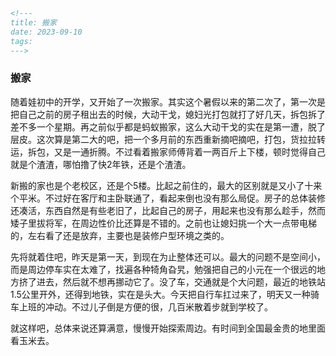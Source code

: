 ```markdown
<!---
title: 搬家
date: 2023-09-10
tags:
--->
```

### 搬家

随着娃初中的开学，又开始了一次搬家。其实这个暑假以来的第二次了，第一次是把自己之前的房子租出去的时候，大动干戈，媳妇光打包就打了好几天，拆包拆了差不多一个星期。再之前似乎都是蚂蚁搬家，这么大动干戈的实在是第一遭，脱了层皮。这次算是第二大的吧，把一个多月前的东西重新摘吧摘吧，打包，货拉拉转运，拆包，又是一通折腾。不过看着搬家师傅背着一两百斤上下楼，顿时觉得自己就是个渣渣，哪怕撸了快2年铁，还是个渣渣。

新搬的家也是个老校区，还是个5楼。比起之前住的，最大的区别就是又小了十来个平米。不过好在客厅和主卧联通了，看起来倒也没有那么局促。房子的总体装修还凑活，东西自然是有些老旧了，比起自己的房子，用起来也没有那么趁手，然而矮子里拔将军，在周边性价比还算是不错的。之前也让媳妇挑一个大一点带电梯的，左右看了还是放弃，主要也是装修户型环境之类的。

先将就着住吧，昨天是第一天，到现在为止整体还可以。最大的问题不是空间小，而是周边停车实在太难了，找遍各种犄角旮旯，勉强把自己的小元在一个很远的地方挤了进去，然后就不想再挪动它了。没了车，交通就是个大问题，最近的地铁站1.5公里开外，还得到地铁，实在是头大。今天把自行车扛过来了，明天又一种骑车上班的冲动。不过儿子倒是方便的很，几百米散着步就到学校了。

就这样吧，总体来说还算满意，慢慢开始探索周边。有时间到全国最金贵的地里面看玉米去。
